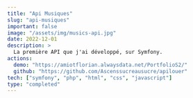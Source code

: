 ```yaml
---
title: "Api Musiques"
slug: "api-musiques"
important: false
image: "/assets/img/musics-api.jpg"
date: 2022-12-01
description: >
  La première API que j'ai développé, sur Symfony.
actions:
  demo: "https://amiotflorian.alwaysdata.net/PortfolioS2/"
  github: "https://github.com/Ascenssucreausucre/apilouer"
tech: ["symfony", "php", "html", "css", "javascript"]
type: "completed"
---
```

